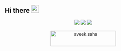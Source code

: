 
<p align="center">
<h2>Hi there <img src="https://media.giphy.com/media/hvRJCLFzcasrR4ia7z/giphy.gif" width="25px"></a> </h2> 
</p>

<p align="center">
  <img src ="https://github-readme-stats.vercel.app/api?username=gsuzeda&show_icons=true&count_private=true&theme=discord_old_blurple&hide_border=true,contribs&bg_color=424242">
  <img src ="https://github-readme-stats.vercel.app/api/top-langs/?username=gsuzeda&layout=compact&hide_border=true&theme=discord_old_blurple&bg_color=424242&langs_count=6&hide=jupyter%20notebook,tex,css,php">
  <img src ="https://github-readme-streak-stats.herokuapp.com?user=gsuzeda&theme=nord&hide_border=true&background=424242&sideLabels=7289DA&sideNums=FFFFFF&currStreakNum=FFFFFF&ring=677ABF&currStreakLabel=7289DA">
  <br>
  <br>
  <a href="https://www.buymeacoffee.com/uzeda"> <img align="center" src="https://cdn.buymeacoffee.com/buttons/v2/default-orange.png" height="50" width="210" alt="aveek.saha" /></a>
</p>

